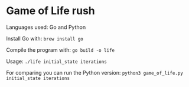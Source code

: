 # Game of Life rush

Languages used: Go and Python

Install Go with: `brew install go`

Compile the program with: `go build -o life`

Usage: `./life initial_state iterations`

For comparing you can run the Python version: `python3 game_of_life.py initial_state iterations`
